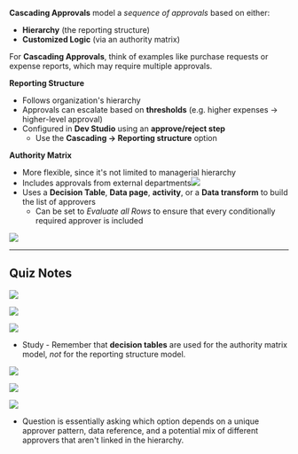 **Cascading Approvals** model a *sequence of approvals* based on either:
 - **Hierarchy** (the reporting structure)
 - **Customized Logic** (via an authority matrix)

For **Cascading Approvals**, think of examples like purchase requests or expense reports, which may require multiple approvals.

**Reporting Structure**
 - Follows organization's hierarchy
 - Approvals can escalate based on **thresholds** (e.g. higher expenses -> higher-level approval)
 - Configured in **Dev Studio** using an **approve/reject step**
	 - Use the **Cascading -> Reporting structure** option

**Authority Matrix**
 - More flexible, since it's not limited to managerial hierarchy
 - Includes approvals from external departments![](attachments/Pasted%20image%2020250620172719.png)
 - Uses a **Decision Table**, **Data page**, **activity**, or a **Data transform** to build the list of approvers
	 - Can be set to *Evaluate all Rows* to ensure that every conditionally required approver is included

![](attachments/Pasted%20image%2020250620172922.png)

---

## Quiz Notes

![](attachments/Pasted%20image%2020250620173018.png)

![](attachments/Pasted%20image%2020250620173138.png)

![](attachments/Pasted%20image%2020250620173427.png)
 - Study - Remember that **decision tables** are used for the authority matrix model, *not* for the reporting structure model.

![](attachments/Pasted%20image%2020250620173637.png)

![](attachments/Pasted%20image%2020250620173727.png)

![](attachments/Pasted%20image%2020250620174451.png)
 - Question is essentially asking which option depends on a unique approver pattern, data reference, and a potential mix of different approvers that aren't linked in the hierarchy.